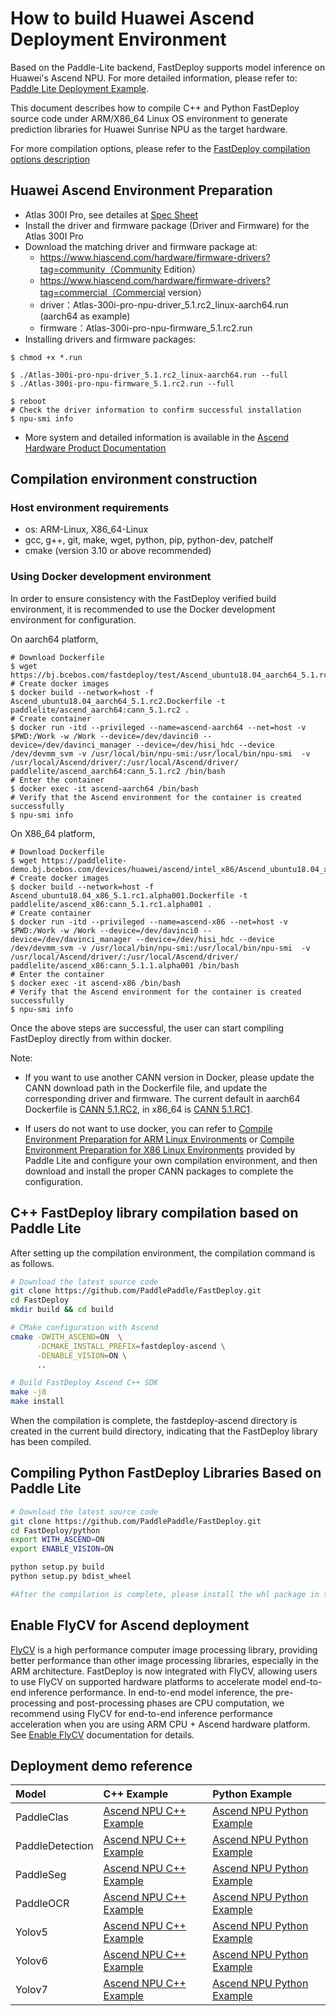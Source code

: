 # How to build Huawei Ascend Deployment Environment

Based on the Paddle-Lite backend, FastDeploy supports model inference on Huawei's Ascend NPU.
For more detailed information, please refer to: [Paddle Lite Deployment Example](https://github.com/PaddlePaddle/Paddle-Lite/blob/develop/docs/demo_guides/huawei_ascend_npu.md).

This document describes how to compile C++ and Python FastDeploy source code under ARM/X86_64 Linux OS environment to generate prediction libraries for Huawei Sunrise NPU as the target hardware.

For more compilation options, please refer to the [FastDeploy compilation options description](./README.md)

##  Huawei Ascend Environment Preparation
- Atlas 300I Pro, see detailes at [Spec Sheet](https://e.huawei.com/cn/products/cloud-computing-dc/atlas/atlas-300i-pro)
- Install the driver and firmware package (Driver and Firmware) for the Atlas 300I Pro
- Download the matching driver and firmware package at:
  - https://www.hiascend.com/hardware/firmware-drivers?tag=community（Community Edition）
  - https://www.hiascend.com/hardware/firmware-drivers?tag=commercial（Commercial version）
  - driver：Atlas-300i-pro-npu-driver_5.1.rc2_linux-aarch64.run (aarch64 as example)
  - firmware：Atlas-300i-pro-npu-firmware_5.1.rc2.run
- Installing drivers and firmware packages:

```shell
$ chmod +x *.run

$ ./Atlas-300i-pro-npu-driver_5.1.rc2_linux-aarch64.run --full
$ ./Atlas-300i-pro-npu-firmware_5.1.rc2.run --full

$ reboot
# Check the driver information to confirm successful installation
$ npu-smi info
```
- More system and detailed information is available in the [Ascend Hardware Product Documentation](https://www.hiascend.com/document?tag=hardware)

## Compilation environment construction

### Host environment requirements  
- os: ARM-Linux, X86_64-Linux
- gcc, g++, git, make, wget, python, pip, python-dev, patchelf
- cmake (version 3.10 or above recommended)

### Using Docker development environment
In order to ensure consistency with the FastDeploy verified build environment, it is recommended to use the Docker development environment for configuration.

On aarch64 platform,
```shell
# Download Dockerfile
$ wget https://bj.bcebos.com/fastdeploy/test/Ascend_ubuntu18.04_aarch64_5.1.rc2.Dockerfile
# Create docker images
$ docker build --network=host -f Ascend_ubuntu18.04_aarch64_5.1.rc2.Dockerfile -t paddlelite/ascend_aarch64:cann_5.1.rc2 .
# Create container
$ docker run -itd --privileged --name=ascend-aarch64 --net=host -v $PWD:/Work -w /Work --device=/dev/davinci0 --device=/dev/davinci_manager --device=/dev/hisi_hdc --device /dev/devmm_svm -v /usr/local/bin/npu-smi:/usr/local/bin/npu-smi  -v /usr/local/Ascend/driver/:/usr/local/Ascend/driver/ paddlelite/ascend_aarch64:cann_5.1.rc2 /bin/bash
# Enter the container
$ docker exec -it ascend-aarch64 /bin/bash
# Verify that the Ascend environment for the container is created successfully
$ npu-smi info
```
On X86_64 platform,
```shell
# Download Dockerfile
$ wget https://paddlelite-demo.bj.bcebos.com/devices/huawei/ascend/intel_x86/Ascend_ubuntu18.04_x86_5.1.rc1.alpha001.Dockerfile
# Create docker images
$ docker build --network=host -f Ascend_ubuntu18.04_x86_5.1.rc1.alpha001.Dockerfile -t paddlelite/ascend_x86:cann_5.1.rc1.alpha001 .
# Create container
$ docker run -itd --privileged --name=ascend-x86 --net=host -v $PWD:/Work -w /Work --device=/dev/davinci0 --device=/dev/davinci_manager --device=/dev/hisi_hdc --device /dev/devmm_svm -v /usr/local/bin/npu-smi:/usr/local/bin/npu-smi  -v /usr/local/Ascend/driver/:/usr/local/Ascend/driver/ paddlelite/ascend_x86:cann_5.1.1.alpha001 /bin/bash
# Enter the container
$ docker exec -it ascend-x86 /bin/bash
# Verify that the Ascend environment for the container is created successfully
$ npu-smi info
```

Once the above steps are successful, the user can start compiling FastDeploy directly from within docker.

Note:
- If you want to use another CANN version in Docker, please update the CANN download path in the Dockerfile file, and update the corresponding driver and firmware. The current default in aarch64 Dockerfile is [CANN 5.1.RC2](https://ascend-repo.obs.cn-east-2.myhuaweicloud.com/CANN/CANN%205.1.RC2/Ascend-cann-toolkit_5.1.RC2_linux-aarch64.run), in x86_64 is [CANN 5.1.RC1](https://ascend-repo.obs.cn-east-2.myhuaweicloud.com/CANN/5.1.RC1.alpha001/Ascend-cann-toolkit_5.1.RC1.alpha001_linux-x86_64.run).

- If users do not want to use docker, you can refer to [Compile Environment Preparation for ARM Linux Environments](https://github.com/PaddlePaddle/Paddle-Lite/blob/develop/docs/source_compile/arm_linux_compile_arm_linux.rst) or [Compile Environment Preparation for X86 Linux Environments](https://github.com/PaddlePaddle/Paddle-Lite/blob/develop/docs/source_compile/linux_x86_compile_linux_x86.rst) provided by Paddle Lite and configure your own compilation environment, and then download and install the proper CANN packages to complete the configuration.

## C++ FastDeploy library compilation based on Paddle Lite
After setting up the compilation environment, the compilation command is as follows.

```bash
# Download the latest source code
git clone https://github.com/PaddlePaddle/FastDeploy.git
cd FastDeploy  
mkdir build && cd build

# CMake configuration with Ascend
cmake -DWITH_ASCEND=ON  \
      -DCMAKE_INSTALL_PREFIX=fastdeploy-ascend \
      -DENABLE_VISION=ON \
      ..

# Build FastDeploy Ascend C++ SDK
make -j8
make install
```  
When the compilation is complete, the fastdeploy-ascend directory is created in the current build directory, indicating that the FastDeploy library has been compiled.

## Compiling Python FastDeploy Libraries Based on Paddle Lite

```bash
# Download the latest source code
git clone https://github.com/PaddlePaddle/FastDeploy.git
cd FastDeploy/python
export WITH_ASCEND=ON
export ENABLE_VISION=ON

python setup.py build
python setup.py bdist_wheel

#After the compilation is complete, please install the whl package in the dist folder of the current directory.
```

## Enable FlyCV for Ascend deployment

[FlyCV](https://github.com/PaddlePaddle/FlyCV) is a high performance computer image processing library, providing better performance than other image processing libraries, especially in the ARM architecture.
FastDeploy is now integrated with FlyCV, allowing users to use FlyCV on supported hardware platforms to accelerate model end-to-end inference performance.
In end-to-end model inference, the pre-processing and post-processing phases are CPU computation, we recommend using FlyCV for end-to-end inference performance acceleration when you are using ARM CPU + Ascend hardware platform. See [Enable FlyCV](./boost_cv_by_flycv.md) documentation for details.


## Deployment demo reference
| Model | C++ Example | Python Example |
| :-----------| :--------   | :--------------- |
|   PaddleClas       |   [Ascend NPU C++ Example](../../../examples/vision/classification/paddleclas/cpp/README.md)       |    [Ascend NPU Python Example](../../../examples/vision/classification/paddleclas/python/README.md)          |  
|   PaddleDetection  |      [Ascend NPU C++ Example](../../../examples/vision/detection/paddledetection/cpp/README.md)        |     [Ascend NPU Python Example](../../../examples/vision/detection/paddledetection/python/README.md)               |
|   PaddleSeg        |      [Ascend NPU C++ Example](../../../examples/vision/segmentation/paddleseg/cpp/README.md)        |      [Ascend NPU Python Example](../../../examples//vision/segmentation/paddleseg/python/README.md)              |
|   PaddleOCR        |     [Ascend NPU C++ Example](../../../examples/vision/ocr/PP-OCRv3/cpp/README.md)         |      [Ascend NPU Python Example](../../../examples/vision//ocr/PP-OCRv3/python/README.md)              |
|   Yolov5           |      [Ascend NPU C++ Example](../../../examples/vision/detection/yolov5/cpp/README.md)       |       [Ascend NPU Python Example](../../../examples/vision/detection/yolov5/python/README.md)             |
|   Yolov6           |      [Ascend NPU C++ Example](../../../examples/vision/detection/yolov6/cpp/README.md)        |       [Ascend NPU Python Example](../../../examples/vision/detection/yolov6/python/README.md)             |
|   Yolov7           |      [Ascend NPU C++ Example](../../../examples/vision/detection/yolov7/cpp/README.md)        |       [Ascend NPU Python Example](../../../examples/vision/detection/yolov7/python/README.md)             |
